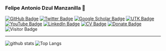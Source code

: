 ### Felipe Antonio Dzul Manzanilla 👋

[![GitHub Badge](https://img.shields.io/github/followers/fdzul?style=social)](https://github.com/fdzul?tab=followers)
[![Twitter Badge](https://img.shields.io/twitter/follow/FdzulM?style=social)](https://twitter.com/FdzulM)
[![Google Scholar Badge](https://img.shields.io/badge/Google-Scholar-lightgrey)](https://scholar.google.com/citations?hl=en&user=3e3-4VkAAAAJ)
[![UTK Badge](https://img.shields.io/badge/UTK-Faculty-orange)](https://faculty.utk.edu/Qiusheng.Wu)
[![YouTube Badge](https://img.shields.io/badge/My-YouTube-red)](https://www.youtube.com/c/QiushengWu)
[![LinkedIn Badge](https://img.shields.io/badge/My-LinkedIn-blue)](https://www.linkedin.com/in/qiushengwu)
[![CV Badge](https://img.shields.io/badge/My-CV-critical)](https://arcgis.me/cv/)
[![Donate Badge](https://img.shields.io/badge/Donate-Buy%20me%20a%20coffee-yellowgreen.svg)](https://www.buymeacoffee.com/giswqs)
![Visitor Badge](https://visitor-badge.laobi.icu/badge?page_id=fdzul.fdzul)


---
![github stats](https://github-readme-stats-sigma-five.vercel.app/api?username=fdzul&show_icons=true)
![Top Langs](https://github-readme-stats-sigma-five.vercel.app/api/top-langs/?username=giswqs&langs_count=3&hide=javascript,go,html,css,tex)
